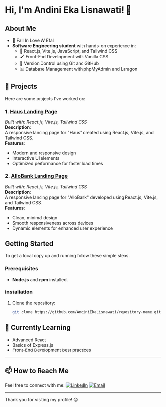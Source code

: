 # Hi, I'm Andini Eka Lisnawati! 👋

## About Me
- 💖 Fall In Love W Efal
- **Software Engineering student** with hands-on experience in:
   - 🌟 React.js, Vite.js, JavaScript, and Tailwind CSS
   - 🖌️ Front-End Development with Vanilla CSS
   - 🔄 Version Control using Git and GitHub
   - 📊 Database Management with phpMyAdmin and Laragon

## 💼 Projects
Here are some projects I’ve worked on:

### 1. **[Haus Landing Page](#)**  
   _Built with: React.js, Vite.js, Tailwind CSS_  
   **Description**:  
   A responsive landing page for "Haus" created using React.js, Vite.js, and Tailwind CSS.  
   **Features**:  
   - Modern and responsive design  
   - Interactive UI elements  
   - Optimized performance for faster load times

### 2. **[AlloBank Landing Page](#)**  
   _Built with: React.js, Vite.js, Tailwind CSS_  
   **Description**:  
   A responsive landing page for "AlloBank" developed using React.js, Vite.js, and Tailwind CSS.  
   **Features**:  
   - Clean, minimal design  
   - Smooth responsiveness across devices  
   - Dynamic elements for enhanced user experience

## Getting Started

To get a local copy up and running follow these simple steps.

### Prerequisites
- **Node.js** and **npm** installed.

### Installation
1. Clone the repository:
   ```bash
   git clone https://github.com/AndiniEkaLisnawati/repository-name.git


## 🌱 Currently Learning
- Advanced React  
- Basics of Express.js 
- Front-End Development best practices  

---

## 📫 How to Reach Me
Feel free to connect with me:
[![LinkedIn](https://img.icons8.com/color/48/000000/linkedin.png)](https://www.linkedin.com/in/andini-eka-lisnawati-464556280/) [![Email](https://img.shields.io/badge/Email-D14836?style=social&logo=gmail)](mailto:andiniekalisnawatililis2@gmail.com)

---

Thank you for visiting my profile! 😊
